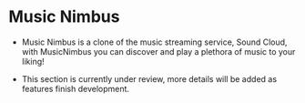 # Music Nimbus

* Music Nimbus is a clone of the music streaming service, Sound Cloud, with MusicNimbus you can discover and play a plethora of music to your liking!

* This section is currently under review, more details will be added as features finish development.
